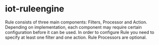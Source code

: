 # iot-ruleengine

Rule consists of three main components: Filters, Processor and Action. Depending on implementation, each component may require certain configuration before it can be used. In order to configure Rule you need to specify at least one filter and one action. Rule Processors are optional.
